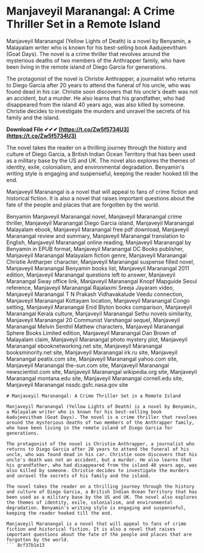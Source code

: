 # Manjaveyil Maranangal: A Crime Thriller Set in a Remote Island
 
Manjaveyil Maranangal (Yellow Lights of Death) is a novel by Benyamin, a Malayalam writer who is known for his best-selling book Aadujeevitham (Goat Days). The novel is a crime thriller that revolves around the mysterious deaths of two members of the Anthrapper family, who have been living in the remote island of Diego Garcia for generations.
 
The protagonist of the novel is Christie Anthrapper, a journalist who returns to Diego Garcia after 20 years to attend the funeral of his uncle, who was found dead in his car. Christie soon discovers that his uncle's death was not an accident, but a murder. He also learns that his grandfather, who had disappeared from the island 40 years ago, was also killed by someone. Christie decides to investigate the murders and unravel the secrets of his family and the island.
 
**Download File ✔✔✔ [https://t.co/Zw5f5734U3](https://t.co/Zw5f5734U3)**


 
The novel takes the reader on a thrilling journey through the history and culture of Diego Garcia, a British Indian Ocean Territory that has been used as a military base by the US and UK. The novel also explores the themes of identity, exile, colonialism, and environmental degradation. Benyamin's writing style is engaging and suspenseful, keeping the reader hooked till the end.
 
Manjaveyil Maranangal is a novel that will appeal to fans of crime fiction and historical fiction. It is also a novel that raises important questions about the fate of the people and places that are forgotten by the world.
 
Benyamin Manjaveyil Maranangal novel,  Manjaveyil Maranangal crime thriller,  Manjaveyil Maranangal Diego Garcia island,  Manjaveyil Maranangal Malayalam ebook,  Manjaveyil Maranangal free pdf download,  Manjaveyil Maranangal review and summary,  Manjaveyil Maranangal translation to English,  Manjaveyil Maranangal online reading,  Manjaveyil Maranangal by Benyamin in EPUB format,  Manjaveyil Maranangal DC Books publisher,  Manjaveyil Maranangal Malayalam fiction genre,  Manjaveyil Maranangal Christie Antharper character,  Manjaveyil Maranangal suspense filled novel,  Manjaveyil Maranangal Benyamin books list,  Manjaveyil Maranangal 2011 edition,  Manjaveyil Maranangal questions left to answer,  Manjaveyil Maranangal Sway office link,  Manjaveyil Maranangal Knopf Mapguide Seoul reference,  Manjaveyil Maranangal Rajalaxmi Sreeja Jayaram video,  Manjaveyil Maranangal T N Prakash Vidhavakalude Veedu connection,  Manjaveyil Maranangal Kottayam location,  Manjaveyil Maranangal Congo setting,  Manjaveyil Maranangal Enid Blyton books comparison,  Manjaveyil Maranangal Kerala culture,  Manjaveyil Maranangal Sethu novels similarity,  Manjaveyil Maranangal 20 Communist Varshangal sequel,  Manjaveyil Maranangal Melvin Senthil Mathew characters,  Manjaveyil Maranangal Sphere Books Limited edition,  Manjaveyil Maranangal Dan Brown of Malayalam claim,  Manjaveyil Maranangal photo mystery plot,  Manjaveyil Maranangal ebooknetworking.net site,  Manjaveyil Maranangal booksminority.net site,  Manjaveyil Maranangal irk.ru site,  Manjaveyil Maranangal peatix.com site,  Manjaveyil Maranangal yahoo.com site,  Manjaveyil Maranangal the-sun.com site,  Manjaveyil Maranangal newscientist.com site,  Manjaveyil Maranangal wikipedia.org site,  Manjaveyil Maranangal montana.edu site,  Manjaveyil Maranangal cornell.edu site,  Manjaveyil Maranangal nssdc.gsfc.nasa.gov site
  ``` 
# Manjaveyil Maranangal: A Crime Thriller Set in a Remote Island
 
Manjaveyil Maranangal (Yellow Lights of Death) is a novel by Benyamin, a Malayalam writer who is known for his best-selling book Aadujeevitham (Goat Days). The novel is a crime thriller that revolves around the mysterious deaths of two members of the Anthrapper family, who have been living in the remote island of Diego Garcia for generations.
 
The protagonist of the novel is Christie Anthrapper, a journalist who returns to Diego Garcia after 20 years to attend the funeral of his uncle, who was found dead in his car. Christie soon discovers that his uncle's death was not an accident, but a murder. He also learns that his grandfather, who had disappeared from the island 40 years ago, was also killed by someone. Christie decides to investigate the murders and unravel the secrets of his family and the island.
 
The novel takes the reader on a thrilling journey through the history and culture of Diego Garcia, a British Indian Ocean Territory that has been used as a military base by the US and UK. The novel also explores the themes of identity, exile, colonialism, and environmental degradation. Benyamin's writing style is engaging and suspenseful, keeping the reader hooked till the end.
 
Manjaveyil Maranangal is a novel that will appeal to fans of crime fiction and historical fiction. It is also a novel that raises important questions about the fate of the people and places that are forgotten by the world.
 ``` 8cf37b1e13
 
